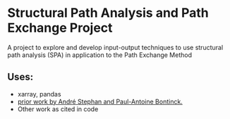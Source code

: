 # Structural Path Analysis and Path Exchange Project


A project to explore and develop input-output techniques to use structural path analysis (SPA) in application to the Path Exchange Method


## Uses:
* xarray, pandas
* [prior work by André Stephan and Paul-Antoine Bontinck.](https://github.com/hybridlca/pyspa)
* Other work as cited in code
